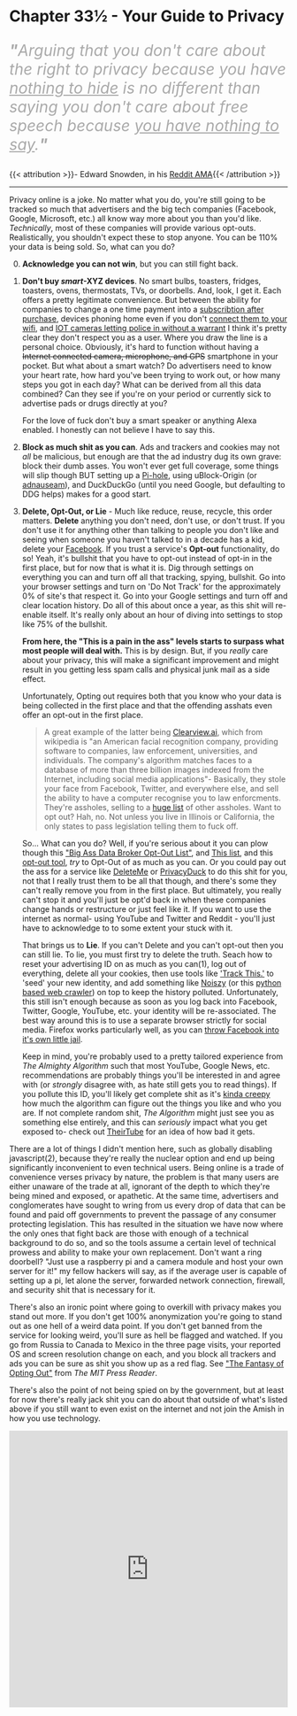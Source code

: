 # Chapter 33½ - Your Guide to Privacy

<p style="font-size:2em;color:#aaa;"><i><b>"</b>Arguing that you don't care about the right to privacy because you have <u>nothing to hide</u> is no different than saying you don't care about free speech because <u>you have nothing to say</u>.<b>"</b></i></p>

{{< attribution >}}\- Edward Snowden, in his [Reddit AMA](https://www.reddit.com/r/IAmA/comments/36ru89/just_days_left_to_kill_mass_surveillance_under/crglgh2?utm_source=share&utm_medium=web2x&context=3){{< /attribution >}}

---

Privacy online is a joke. No matter what you do, you're still going to be tracked so much that advertisers and the big tech companies (Facebook, Google, Microsoft, etc.) all know way more about you than you'd like. *Technically*, most of these companies will provide various opt-outs. Realistically, you shouldn't expect these to stop anyone. You can be 110% your data is being sold. So, what can you do?

0. **Acknowledge you can not win**, but you can still fight back.

1. **Don't buy *smart*-XYZ devices**. No smart bulbs, toasters, fridges, toasters, ovens, thermostats, TVs, or doorbells. And, look, I get it. Each offers a pretty legitimate convenience. But between the ability for companies to change a one time payment into a [subscribtion after purchase](https://www.consumerreports.org/smart-home/wink-tells-users-pay-up-or-we-will-disable-smart-home-hub/), devices phoning home even if you don't [connect them to your wifi](https://www.amazon.com/Amazon-Sidewalk/b?node=21328123011), and [IOT cameras letting police in without a warrant](https://arstechnica.com/tech-policy/2019/08/police-can-get-your-ring-doorbell-footage-without-a-warrant-report-says/) I think it's pretty clear they don't respect you as a user. Where you draw the line is a personal choice. Obviously, it's hard to function without having a ~~Internet connected camera, microphone, and GPS~~ smartphone in your pocket. But what about a smart watch? Do advertisers need to know your heart rate, how hard you've been trying to work out, or how many steps you got in each day? What can be derived from all this data combined? Can they see if you're on your period or currently sick to advertise pads or drugs directly at you?

   For the love of fuck don't buy a smart speaker or anything Alexa enabled. I honestly can not believe I have to say this.

2. **Block as much shit as you can**. Ads and trackers and cookies may not *all* be malicious, but enough are that the ad industry dug its own grave: block their dumb asses. You won't ever get full coverage, some things will slip though BUT setting up a [Pi-hole](https://pi-hole.net), using uBlock-Origin (or [adnauseam](https://adnauseam.io)), and DuckDuckGo (until you need Google, but defaulting to DDG helps) makes for a good start.

3. **Delete, Opt-Out, or Lie** - Much like reduce, reuse, recycle, this order matters. **Delete** anything you don't need, don't use, or don't trust. If you don't use it for anything other than talking to people you don't like and seeing when someone you haven't talked to in a decade has a kid, delete your [Facebook](https://www.eff.org/deeplinks/2020/12/facebooks-laughable-campaign-against-apple-really-against-users-and-small). If you trust a service's **Opt-out** functionality, do so! Yeah, it's bullshit that you have to opt-out instead of opt-in in the first place, but for now that is what it is. Dig through settings on everything you can and turn off all that tracking, spying, bullshit. Go into your browser settings and turn on 'Do Not Track' for the approximately 0% of site's that respect it. Go into your Google settings and turn off and clear location history. Do all of this about once a year, as this shit will re-enable itself. It's really only about an hour of diving into settings to stop like 75% of the bullshit. 

   **From here, the "This is a pain in the ass" levels starts to surpass what most people will deal with.** This is by design. But, if you *really* care about your privacy, this will make a significant improvement and might result in you getting less spam calls and physical junk mail as a side effect.

   Unfortunately, Opting out requires both that you know who your data is being collected in the first place and that the offending asshats even offer an opt-out in the first place. 

   >  A great example of the latter being [Clearview.ai](https://clearview.ai/legal), which from wikipedia is "an American facial recognition company, providing software to companies, law enforcement, universities, and individuals. The company's algorithm matches faces to a database of more than three billion images indexed from the Internet, including social media applications"- Basically, they stole your face from Facebook, Twitter, and everywhere else, and sell the ability to have a computer recognise you to law enforcments. They're assholes, selling to a [huge list](https://en.wikipedia.org/wiki/Clearview_AI#Customer_list) of other assholes. Want to opt out? Hah, no. Not unless you live in Illinois or California, the only states to pass legislation telling them to fuck off.

   So... What can you do? Well, if you're serious about it you can plow though this ["Big Ass Data Broker Opt-Out List"](https://github.com/yaelwrites/Big-Ass-Data-Broker-Opt-Out-List), and [This list](https://simpleoptout.com), and this [opt-out tool](https://optout.networkadvertising.org/?c=1),  *try* to Opt-Out of as much as you can. Or you could pay out the ass for a service like [DeleteMe](https://joindeleteme.com) or [PrivacyDuck](https://www.privacyduck.com) to do this shit for you, not that I really trust them to be all that though, and there's some they can't really remove you from in the first place. But ultimately, you really can't stop it and you'll just be opt'd back in when these companies change hands or restructure or just feel like it. If you want to use the internet as normal- using YouTube and Twitter and Reddit - you'll just have to acknowledge to to some extent your stuck with it.

   That brings us to **Lie**. If you can't Delete and you can't opt-out then you can still lie. To lie, you must first try to delete the truth. Seach how to reset your advertising ID on as much as you can<a class="ptr">(1)</a>, log out of everything, delete all your cookies, then use tools like ['Track This.'](https://trackthis.link) to 'seed' your new identity, and add something like [Noiszy](https://chrome.google.com/webstore/detail/noiszy/immakaidhkcddagdjmedphlnamlcdcbg) (or this [python based web crawler](https://github.com/essandess/isp-data-pollution)) on top to keep the history polluted. Unfortunately, this still isn't enough because as soon as you log back into Facebook, Twitter, Google, YouTube, etc. your identity will be re-associated. The best way around this is to use a separate browser strictly for social media. Firefox works particularly well, as you can [throw Facebook into it's own little jail](https://addons.mozilla.org/en-US/firefox/addon/facebook-container/). 

   Keep in mind, you're probably used to a pretty tailored experience from *The Almighty Algorithm* such that most YouTube, Google News, etc. recommendations are probably things you'll be interested in and agree with (or *strongly* disagree with, as hate still gets you to read things). If you pollute this ID, you'll likely get complete shit as it's [kinda creepy](https://signal.org/blog/the-instagram-ads-you-will-never-see/) how much the algorithm can figure out the things you like and who you are. If not complete random shit, *The Algorithm* might just see you as something else entirely, and this can *seriously* impact what you get exposed to- check out [TheirTube](http://www.their.tube) for an idea of how bad it gets.

   

There are a lot of things I didn't mention here, such as globally disabling javascript<a class="ptr">(2)</a>, because they're really the nuclear option and end up being significantly inconvenient to even technical users. Being online is a trade of convenience verses privacy by nature, the problem is that many users are either unaware of the trade at all, ignorant of the depth to which they're being mined and exposed, or apathetic. At the same time, advertisers and conglomerates have sought to wring from us every drop of data that can be found and paid off governments to prevent the passage of any consumer protecting legislation. This has resulted in the situation we have now where the only ones that fight back are those with enough of a technical background to do so, and so the tools assume a certain level of technical prowess and ability to make your own replacement. Don't want a ring doorbell? "Just use a raspberry pi and a camera module and host your own server for it!" my fellow hackers will say, as if the average user is capable of setting up a pi, let alone the server, forwarded network connection, firewall, and security shit that is necessary for it.

There's also an ironic point where going to overkill with privacy makes you stand out more. If you don't get 100% anonymization you're going to stand out as one hell of a weird data point. If you don't get banned from the service for looking weird, you'll sure as hell be flagged and watched. If you go from Russia to Canada to Mexico in the three page visits, your reported OS and screen resolution change on each, and you block all trackers and ads you can be sure as shit you show up as a red flag. See ["The Fantasy of Opting Out"](https://thereader.mitpress.mit.edu/the-fantasy-of-opting-out/) from *The MIT Press Reader*.



<ol hidden id="footnotes">
	<li>Or just make a new account dedicated to this false identity. Just make sure to log out of everything first (or use a different browser) otherwise the old account and new account will still be linked, defeating the purpose.</li>
    <li>Or using TOR, a DIY VPN, DNSCrypt, E2E chats, etc. I deemed these a bit to technical for this page for now. I might make a 'for the nerds' section latter, feel free to submit a PR if you think otherwise.</li>
</ol>

There's also the point of not being spied on by the government, but at least for now there's really jack shit you can do about that outside of what's listed above if you still want to even exist on the internet and not join the Amish in how you use technology.

<iframe width="100%" height="500" src="https://www.youtube.com/embed/XEVlyP4_11M" title="YouTube video player" frameborder="0" allow="accelerometer; autoplay; clipboard-write; encrypted-media; gyroscope; picture-in-picture" allowfullscreen></iframe>

